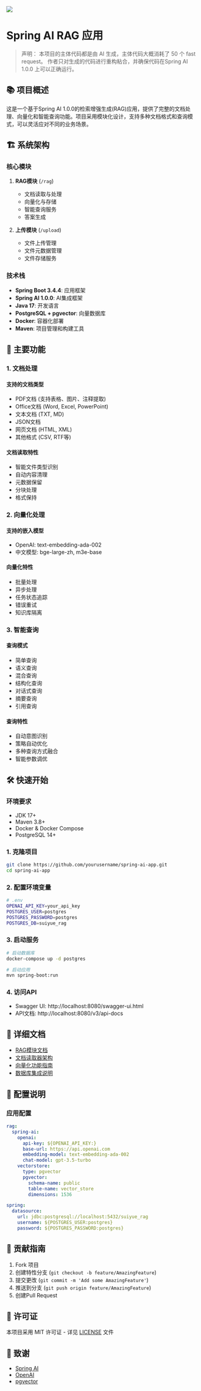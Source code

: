 ![](./cover.jpeg)

# Spring AI RAG 应用

> 声明：
> 本项目的主体代码都是由 AI 生成，主体代码大概消耗了 50 个 fast request。
> 作者只对生成的代码进行重构粘合，并确保代码在Spring AI 1.0.0 上可以正确运行。

## 📚 项目概述

这是一个基于Spring AI 1.0.0的检索增强生成(RAG)应用，提供了完整的文档处理、向量化和智能查询功能。项目采用模块化设计，支持多种文档格式和查询模式，可以灵活应对不同的业务场景。

## 🏗️ 系统架构

### 核心模块

1. **RAG模块** (`/rag`)
   - 文档读取与处理
   - 向量化与存储
   - 智能查询服务
   - 答案生成

2. **上传模块** (`/upload`)
   - 文件上传管理
   - 文件元数据管理
   - 文件存储服务

### 技术栈

- **Spring Boot 3.4.4**: 应用框架
- **Spring AI 1.0.0**: AI集成框架
- **Java 17**: 开发语言
- **PostgreSQL + pgvector**: 向量数据库
- **Docker**: 容器化部署
- **Maven**: 项目管理和构建工具

## 🚀 主要功能

### 1. 文档处理

#### 支持的文档类型
- PDF文档 (支持表格、图片、注释提取)
- Office文档 (Word, Excel, PowerPoint)
- 文本文档 (TXT, MD)
- JSON文档
- 网页文档 (HTML, XML)
- 其他格式 (CSV, RTF等)

#### 文档读取特性
- 智能文件类型识别
- 自动内容清理
- 元数据保留
- 分块处理
- 格式保持

### 2. 向量化处理

#### 支持的嵌入模型
- OpenAI: text-embedding-ada-002
- 中文模型: bge-large-zh, m3e-base

#### 向量化特性
- 批量处理
- 异步处理
- 任务状态追踪
- 错误重试
- 知识库隔离

### 3. 智能查询

#### 查询模式
- 简单查询
- 语义查询
- 混合查询
- 结构化查询
- 对话式查询
- 摘要查询
- 引用查询

#### 查询特性
- 自动意图识别
- 策略自动优化
- 多种查询方式融合
- 智能参数调优

## 🛠️ 快速开始

### 环境要求
- JDK 17+
- Maven 3.8+
- Docker & Docker Compose
- PostgreSQL 14+

### 1. 克隆项目
```bash
git clone https://github.com/yourusername/spring-ai-app.git
cd spring-ai-app
```

### 2. 配置环境变量
```bash
# .env
OPENAI_API_KEY=your_api_key
POSTGRES_USER=postgres
POSTGRES_PASSWORD=postgres
POSTGRES_DB=suiyue_rag
```

### 3. 启动服务
```bash
# 启动数据库
docker-compose up -d postgres

# 启动应用
mvn spring-boot:run
```

### 4. 访问API
- Swagger UI: http://localhost:8080/swagger-ui.html
- API文档: http://localhost:8080/v3/api-docs

## 📖 详细文档

- [RAG模块文档](rag/README.md)
- [文档读取器架构](rag/READER_ARCHITECTURE.md)
- [向量化功能指南](rag/EMBEDDING_GUIDE.md)
- [数据库集成说明](upload/DATABASE_INTEGRATION.md)

## 🔧 配置说明

### 应用配置
```yaml
rag:
  spring-ai:
    openai:
      api-key: ${OPENAI_API_KEY:}
      base-url: https://api.openai.com
      embedding-model: text-embedding-ada-002
      chat-model: gpt-3.5-turbo
    vectorstore:
      type: pgvector
      pgvector:
        schema-name: public
        table-name: vector_store
        dimensions: 1536

spring:
  datasource:
    url: jdbc:postgresql://localhost:5432/suiyue_rag
    username: ${POSTGRES_USER:postgres}
    password: ${POSTGRES_PASSWORD:postgres}
```

## 🤝 贡献指南

1. Fork 项目
2. 创建特性分支 (`git checkout -b feature/AmazingFeature`)
3. 提交更改 (`git commit -m 'Add some AmazingFeature'`)
4. 推送到分支 (`git push origin feature/AmazingFeature`)
5. 创建Pull Request

## 📝 许可证

本项目采用 MIT 许可证 - 详见 [LICENSE](LICENSE) 文件

## 🙏 致谢

- [Spring AI](https://github.com/spring-projects/spring-ai)
- [OpenAI](https://openai.com)
- [pgvector](https://github.com/pgvector/pgvector)

